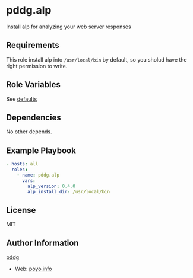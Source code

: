 pddg.alp
=========

Install alp for analyzing your web server responses

Requirements
------------

This role install alp into `/usr/local/bin` by default, so you sholud have the right permission to write.

Role Variables
--------------

See [defaults](defaults/main.yml)

Dependencies
------------

No other depends.

Example Playbook
----------------

```yaml
- hosts: all
  roles:
    - name: pddg.alp
      vars:
        alp_version: 0.4.0
        alp_install_dir: /usr/local/bin
```

License
-------

MIT

Author Information
------------------

[pddg](https://github.com/pddg/)
  - Web: [poyo.info](https://www.poyo.info/)

